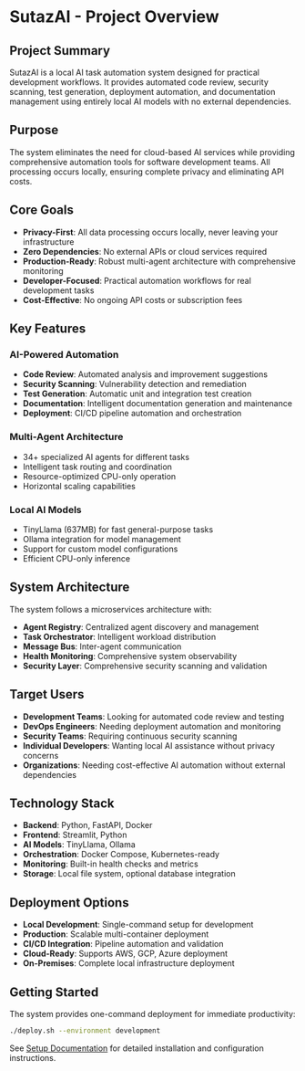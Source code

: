 # SutazAI - Project Overview

## Project Summary

SutazAI is a local AI task automation system designed for practical development workflows. It provides automated code review, security scanning, test generation, deployment automation, and documentation management using entirely local AI models with no external dependencies.

## Purpose

The system eliminates the need for cloud-based AI services while providing comprehensive automation tools for software development teams. All processing occurs locally, ensuring complete privacy and eliminating API costs.

## Core Goals

- **Privacy-First**: All data processing occurs locally, never leaving your infrastructure
- **Zero Dependencies**: No external APIs or cloud services required
- **Production-Ready**: Robust multi-agent architecture with comprehensive monitoring
- **Developer-Focused**: Practical automation workflows for real development tasks
- **Cost-Effective**: No ongoing API costs or subscription fees

## Key Features

### AI-Powered Automation
- **Code Review**: Automated analysis and improvement suggestions
- **Security Scanning**: Vulnerability detection and remediation
- **Test Generation**: Automatic unit and integration test creation
- **Documentation**: Intelligent documentation generation and maintenance
- **Deployment**: CI/CD pipeline automation and orchestration

### Multi-Agent Architecture
- 34+ specialized AI agents for different tasks
- Intelligent task routing and coordination
- Resource-optimized CPU-only operation
- Horizontal scaling capabilities

### Local AI Models
- TinyLlama (637MB) for fast general-purpose tasks
- Ollama integration for model management
- Support for custom model configurations
- Efficient CPU-only inference

## System Architecture

The system follows a microservices architecture with:

- **Agent Registry**: Centralized agent discovery and management
- **Task Orchestrator**: Intelligent workload distribution
- **Message Bus**: Inter-agent communication
- **Health Monitoring**: Comprehensive system observability
- **Security Layer**: Comprehensive security scanning and validation

## Target Users

- **Development Teams**: Looking for automated code review and testing
- **DevOps Engineers**: Needing deployment automation and monitoring
- **Security Teams**: Requiring continuous security scanning
- **Individual Developers**: Wanting local AI assistance without privacy concerns
- **Organizations**: Needing cost-effective AI automation without external dependencies

## Technology Stack

- **Backend**: Python, FastAPI, Docker
- **Frontend**: Streamlit, Python
- **AI Models**: TinyLlama, Ollama
- **Orchestration**: Docker Compose, Kubernetes-ready
- **Monitoring**: Built-in health checks and metrics
- **Storage**: Local file system, optional database integration

## Deployment Options

- **Local Development**: Single-command setup for development
- **Production**: Scalable multi-container deployment
- **CI/CD Integration**: Pipeline automation and validation
- **Cloud-Ready**: Supports AWS, GCP, Azure deployment
- **On-Premises**: Complete local infrastructure deployment

## Getting Started

The system provides one-command deployment for immediate productivity:

```bash
./deploy.sh --environment development
```

See [Setup Documentation](setup/) for detailed installation and configuration instructions.